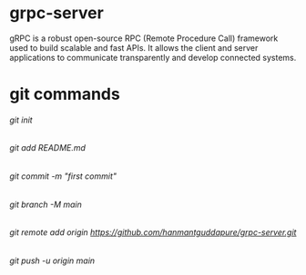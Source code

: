 # grpc-server 
gRPC is a robust open-source RPC (Remote Procedure Call) framework used to build scalable and fast APIs. It allows the client and server applications to communicate transparently and develop connected systems.

# git commands
  ###### git init
  ###### git add README.md
  ###### git commit -m "first commit"
  ###### git branch -M main
  ###### git remote add origin https://github.com/hanmantguddapure/grpc-server.git
 ######  git push -u origin main
